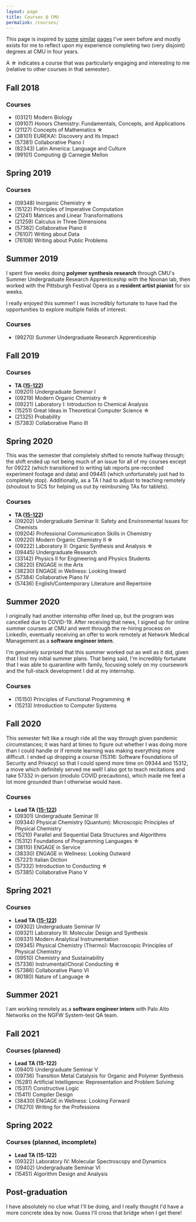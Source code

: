 ```yaml
---
layout: page
title: Courses @ CMU
permalink: /courses/
---
```


This page is inspired by [some](https://wanshenl.me/courses/reviews/) [similar](https://thenumbat.github.io/cmu/) [pages](https://pranavkumar.me/courses/) I've seen before and mostly exists for me to reflect upon my experience completing two (very disjoint) degrees at CMU in four years.

A ☆ indicates a course that was particularly engaging and interesting to me (relative to other courses in that semester).

## Fall 2018
### Courses
- (03121) Modern Biology
- (09107) Honors Chemistry: Fundamentals, Concepts, and Applications
- (21127) Concepts of Mathematics ☆
- (38101) EUREKA!: Discovery and Its Impact
- (57381) Collaborative Piano I
- (82343) Latin America: Language and Culture
- (99101) Computing @ Carnegie Mellon

## Spring 2019
### Courses
- (09348) Inorganic Chemistry ☆
- (15122) Principles of Imperative Computation
- (21241) Matrices and Linear Transformations
- (21259) Calculus in Three Dimensions
- (57382) Collaborative Piano II
- (76107) Writing about Data
- (76108) Writing about Public Problems

## Summer 2019
I spent five weeks doing **polymer synthesis research** through CMU's Summer Undergraduate Research Apprenticeship with the Noonan lab, then worked with the Pittsburgh Festival Opera as a **resident artist pianist** for six weeks.

I really enjoyed this summer! I was incredibly fortunate to have had the opportunities to explore multiple fields of interest.

### Courses
- (99270) Summer Undergraduate Research Apprenticeship

## Fall 2019
### Courses
- **TA ([15-122](https://www.cs.cmu.edu/~iliano/courses/19F-CMU-CS122/))**
- (09201) Undergraduate Seminar I
- (09219) Modern Organic Chemistry ☆
- (09221) Laboratory I: Introduction to Chemical Analysis
- (15251) Great Ideas in Theoretical Computer Science ☆
- (21325) Probability
- (57383) Collaborative Piano III

## Spring 2020

This was the semester that completely shifted to remote halfway through; the shift ended up not being much of an issue for all of my courses except for 09222 (which transitioned to writing lab reports pre-recorded experiment footage and data) and 09445 (which unfortunately just had to completely stop). Additionally, as a TA I had to adjust to teaching remotely (shoutout to SCS for helping us out by reimbursing TAs for tablets).

### Courses
- **TA ([15-122](https://www.cs.cmu.edu/~iliano/courses/20S-CMU-CS122/))**
- (09202) Undergraduate Seminar II: Safety and Environmental Issues for Chemists
- (09204) Professional Communication Skills in Chemistry
- (09220) Modern Organic Chemistry II ☆
- (09222) Laboratory II: Organic Synthesis and Analysis ☆
- (09445) Undergraduate Research
- (33142) Physics II for Engineering and Physics Students
- (38220) ENGAGE in the Arts
- (38230) ENGAGE in Wellness: Looking Inward
- (57384) Collaborative Piano IV
- (57436) English/Contemporary Literature and Repertoire

## Summer 2020

I originally had another internship offer lined up, but the program was cancelled due to COVID-19. After receiving that news, I signed up for online summer courses at CMU and went through the re-hiring process on LinkedIn, eventually receiving an offer to work remotely at Network Medical Management as a **software engineer intern**.

I'm genuinely surprised that this summer worked out as well as it did, given that I lost my initial summer plans. That being said, I'm incredibly fortunate that I was able to quarantine with family, focusing solely on my coursework and the full-stack development I did at my internship.

### Courses
- (15150) Principles of Functional Programming ☆
- (15213) Introduction to Computer Systems

## Fall 2020

This semester felt like a rough ride all the way through given pandemic circumstances; it was hard at times to figure out whether I was doing more than I could handle or if remote learning was making everything more difficult. I ended up dropping a course (15316: Software Foundations of Security and Privacy) so that I could spend more time on 09344 and 15312, a move which definitely served me well! I also got to teach recitations and take 57332 in-person (modulo COVID precautions), which made me feel a lot more grounded than I otherwise would have.

### Courses
- **Lead TA ([15-122](https://www.cs.cmu.edu/~iliano/courses/20F-CMU-CS122/))**
- (09301) Undergraduate Seminar III
- (09344) Physical Chemistry (Quantum): Microscopic Principles of Physical Chemistry
- (15210) Parallel and Sequential Data Structures and Algorithms
- (15312) Foundations of Programming Languages ☆
- (38110) ENGAGE in Service
- (38330) ENGAGE in Wellness: Looking Outward
- (57221) Italian Diction
- (57332) Introduction to Conducting ☆
- (57385) Collaborative Piano V

## Spring 2021
### Courses
- **Lead TA ([15-122](https://www.cs.cmu.edu/~iliano/courses/21S-CMU-CS122/))**
- (09302) Undergraduate Seminar IV
- (09321) Laboratory III: Molecular Design and Synthesis
- (09331) Modern Analytical Instrumentation
- (09345) Physical Chemistry (Thermo): Macroscopic Principles of Physical Chemistry
- (09510) Chemistry and Sustainability
- (57336) Instrumental/Choral Conducting ☆
- (57386) Collaborative Piano VI
- (80180) Nature of Language ☆

## Summer 2021

I am working remotely as a **software engineer intern** with Palo Alto Networks on the NGFW System-test QA team.

## Fall 2021
### Courses (planned)
- **Lead TA (15-122)**
- (09401) Undergraduate Seminar V
- (09736) Transition Metal Catalysis for Organic and Polymer Synthesis
- (15281) Artificial Intelligence: Representation and Problem Solving
- (15317) Constructive Logic
- (15411) Compiler Design
- (38430) ENGAGE in Wellness: Looking Forward
- (76270) Writing for the Professions

## Spring 2022
### Courses (planned, incomplete)
- **Lead TA (15-122)**
- (09322) Laboratory IV: Molecular Spectroscopy and Dynamics
- (09402) Undergraduate Seminar VI
- (15451) Algorithm Design and Analysis

## Post-graduation

I have absolutely no clue what I'll be doing, and I really thought I'd have a more concrete idea by now. Guess I'll cross that bridge when I get there!
